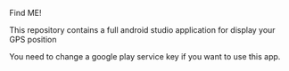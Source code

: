 <h>Find ME!</h>
<p>This repository contains a full android studio application for display your GPS position </p>

<p>You need to change a google play service key if you want to use this app.</p>
